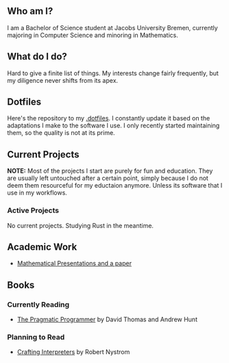 ## Who am I?
I am a Bachelor of Science student at Jacobs University Bremen, currently majoring in Computer Science and minoring in Mathematics.

## What do I do?
Hard to give a finite list of things. My interests change fairly frequently, but my diligence never shifts from its apex.

## Dotfiles
Here's the repository to my [.dotfiles](https://github.com/Renzum/.dotfiles). I constantly update it based on the adaptations I make to the software I use.
I only recently started maintaining them, so the quality is not at its prime.

## Current Projects
__NOTE:__ Most of the projects I start are purely for fun and education. They are usually left untouched after a certain point, simply because I do not deem them resourceful for my eductaion anymore. Unless its software that I use in my workflows.
### Active Projects
No current projects. Studying Rust in the meantime.

## Academic Work
* [Mathematical Presentations and a paper](https://github.com/Renzum/Undergraduate-Mathematical-Seminar)
## Books
### Currently Reading
* <a href="https://www.amazon.com/Pragmatic-Programmer-journey-mastery-Anniversary-dp-0135957052/dp/0135957052/ref=dp_ob_title_bk">The Pragmatic Programmer</a> by David Thomas and Andrew Hunt

### Planning to Read
* <a href="https://craftinginterpreters.com/">Crafting Interpreters</a> by Robert Nystrom
